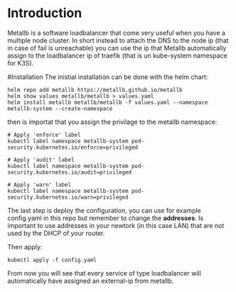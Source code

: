 # Introduction
Metallb is a software loadbalancer that come very useful when you have a multiple node cluster. In short instead to attach the DNS to the node ip (that in case of fail is unreachable) you can use the ip that Metallb automatically assign to the loadbalancer ip of traefik (that is un kube-system namespace for K3S).

#Installation
The inistial installation can be done with the helm chart:

```
helm repo add metallb https://metallb.github.io/metallb
helm show values metallb/metallb > values.yaml
helm install metallb metallb/metallb -f values.yaml --namespace metallb-system --create-namespace
```

then is importat that you assign the privilage to the metallb namespace:
```
# Apply 'enforce' label
kubectl label namespace metallb-system pod-security.kubernetes.io/enforce=privileged

# Apply 'audit' label
kubectl label namespace metallb-system pod-security.kubernetes.io/audit=privileged

# Apply 'warn' label
kubectl label namespace metallb-system pod-security.kubernetes.io/warn=privileged
```

The last step is deploy the configuration, you can use for example config.yaml in this repo but remember to change the **addresses**. Is important to use addresses in your newtork (in this case LAN) that are not used by the DHCP of your router.

Then apply:

```
kubectl apply -f config.yaml
```

From now you will see that every service of type loadbalancer will automatically have assigned an external-ip from metallb.

